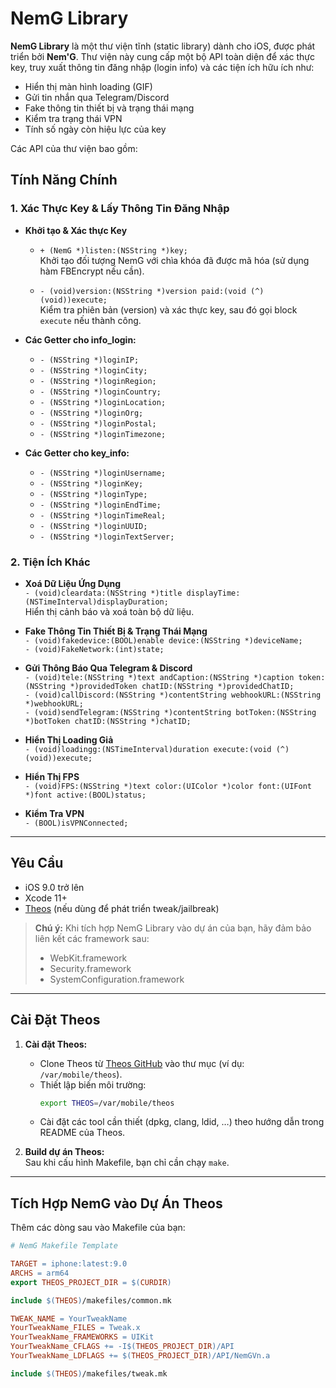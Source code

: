 # NemG Library

**NemG Library** là một thư viện tĩnh (static library) dành cho iOS, được phát triển bởi **Nem'G**. Thư viện này cung cấp một bộ API toàn diện để xác thực key, truy xuất thông tin đăng nhập (login info) và các tiện ích hữu ích như:
- Hiển thị màn hình loading (GIF)
- Gửi tin nhắn qua Telegram/Discord
- Fake thông tin thiết bị và trạng thái mạng
- Kiểm tra trạng thái VPN
- Tính số ngày còn hiệu lực của key

Các API của thư viện bao gồm:

## Tính Năng Chính

### 1. Xác Thực Key & Lấy Thông Tin Đăng Nhập
- **Khởi tạo & Xác thực Key**
  - `+ (NemG *)listen:(NSString *)key;`  
    Khởi tạo đối tượng NemG với chìa khóa đã được mã hóa (sử dụng hàm FBEncrypt nếu cần).

  - `- (void)version:(NSString *)version paid:(void (^)(void))execute;`  
    Kiểm tra phiên bản (version) và xác thực key, sau đó gọi block `execute` nếu thành công.

- **Các Getter cho info_login:**
  - `- (NSString *)loginIP;`  
  - `- (NSString *)loginCity;`  
  - `- (NSString *)loginRegion;`  
  - `- (NSString *)loginCountry;`  
  - `- (NSString *)loginLocation;`  
  - `- (NSString *)loginOrg;`  
  - `- (NSString *)loginPostal;`  
  - `- (NSString *)loginTimezone;`

- **Các Getter cho key_info:**
  - `- (NSString *)loginUsername;`  
  - `- (NSString *)loginKey;`  
  - `- (NSString *)loginType;`  
  - `- (NSString *)loginEndTime;`  
  - `- (NSString *)loginTimeReal;`  
  - `- (NSString *)loginUUID;`  
  - `- (NSString *)loginTextServer;`

### 2. Tiện Ích Khác
- **Xoá Dữ Liệu Ứng Dụng**  
  `- (void)cleardata:(NSString *)title displayTime:(NSTimeInterval)displayDuration;`  
  Hiển thị cảnh báo và xoá toàn bộ dữ liệu.

- **Fake Thông Tin Thiết Bị & Trạng Thái Mạng**  
  `- (void)fakedevice:(BOOL)enable device:(NSString *)deviceName;`  
  `- (void)FakeNetwork:(int)state;`  

- **Gửi Thông Báo Qua Telegram & Discord**  
  `- (void)tele:(NSString *)text andCaption:(NSString *)caption token:(NSString *)providedToken chatID:(NSString *)providedChatID;`  
  `- (void)callDiscord:(NSString *)contentString webhookURL:(NSString *)webhookURL;`  
  `- (void)sendTelegram:(NSString *)contentString botToken:(NSString *)botToken chatID:(NSString *)chatID;`

- **Hiển Thị Loading Giả**  
  `- (void)loadingg:(NSTimeInterval)duration execute:(void (^)(void))execute;`  

- **Hiển Thị FPS**  
  `- (void)FPS:(NSString *)text color:(UIColor *)color font:(UIFont *)font active:(BOOL)status;`  

- **Kiểm Tra VPN**  
  `- (BOOL)isVPNConnected;`  

---

## Yêu Cầu

- iOS 9.0 trở lên  
- Xcode 11+  
- [Theos](https://github.com/theos/theos) (nếu dùng để phát triển tweak/jailbreak)

> **Chú ý:** Khi tích hợp NemG Library vào dự án của bạn, hãy đảm bảo liên kết các framework sau:
> - WebKit.framework  
> - Security.framework  
> - SystemConfiguration.framework

---

## Cài Đặt Theos

1. **Cài đặt Theos:**  
   - Clone Theos từ [Theos GitHub](https://github.com/theos/theos) vào thư mục (ví dụ: `/var/mobile/theos`).  
   - Thiết lập biến môi trường:
     ```bash
     export THEOS=/var/mobile/theos
     ```
   - Cài đặt các tool cần thiết (dpkg, clang, ldid, …) theo hướng dẫn trong README của Theos.

2. **Build dự án Theos:**  
   Sau khi cấu hình Makefile, bạn chỉ cần chạy `make`.

---

## Tích Hợp NemG vào Dự Án Theos

Thêm các dòng sau vào Makefile của bạn:

```makefile
# NemG Makefile Template

TARGET = iphone:latest:9.0
ARCHS = arm64
export THEOS_PROJECT_DIR = $(CURDIR)

include $(THEOS)/makefiles/common.mk

TWEAK_NAME = YourTweakName
YourTweakName_FILES = Tweak.x
YourTweakName_FRAMEWORKS = UIKit
YourTweakName_CFLAGS += -I$(THEOS_PROJECT_DIR)/API
YourTweakName_LDFLAGS += $(THEOS_PROJECT_DIR)/API/NemGVn.a

include $(THEOS)/makefiles/tweak.mk

